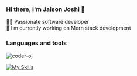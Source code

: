 ### Hi there, I'm Jaison Joshi 👋


🧑‍💻 Passionate software developer
<br>
🔭 I’m currently working on Mern stack development



### Languages and tools
<p align="left"> <img src="https://komarev.com/ghpvc/?username=jaisonjoshi&label=Profile%20views&color=0e75b6&style=flat" alt="coder-oj" /> </p>

[![My Skills](https://skillicons.dev/icons?i=js,html,css,wasm)](https://skillicons.dev)


